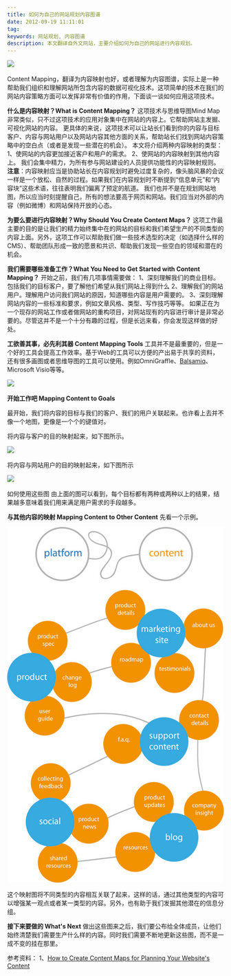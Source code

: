 ```yaml
---
title: 如何为自己的网站规划内容图谱
date: 2012-09-19 11:11:01
tag: 
keywords: 网站规划, 内容图谱
description: 本文翻译自外文网站，主要介绍如何为自己的网站进行内容规划。
---
```


![](/20120919-content-mapping/20120919111124470.png)

Content Mapping，翻译为内容映射也好，或者理解为内容图谱，实际上是一种帮助我们组织和理解网站所包含内容的数据可视化技术。这项简单的技术在我们的网站内容策略方面可以发挥非常有价值的作用，下面谈一谈如何应用这项技术。

**什么是内容映射？What is Content Mapping？**
这项技术与思维导图Mind Map非常类似，只不过这项技术的应用对象集中在网站的内容上。它帮助网站主发掘、可视化网站的内容。
更具体的来说，这项技术可以让站长们看到你的内容与目标客户、内容与网站用户以及网站内容其他方面的关系，帮助站长们找到网站内容策略中的空白点（或者是发现一些潜在的机会）。
本文将介绍两种内容映射的类型：
1、使网站的内容更加接近客户和用户的需求。
2、使网站的内容映射到其他内容上。
我们会集中精力，为所有参与网站建设的人员提供功能性的内容映射规则。**注意**：内容映射应当是协助站长在内容规划时避免过度复杂的，像头脑风暴的会议一样是一个放松、自然的过程。如果我们在内容规划时不断提到“信息单元”和“内容块”这些术语，往往表明我们偏离了预定的航道。
我们也并不是在规划网站地图，所以应当时刻提醒自己，所有的想法要高于网页和网站。我们应当对外部的内容（例如微博）和网站保持开放的心态。

**为要么要进行内容映射？Why Should You Create Content Maps？**
这项工作最主要的目的是让我们的精力始终集中在的网站的目标和我们希望生产的不同类型的内容上面。另外，这项工作可以帮助我们做一些技术选型的决定（如选择什么样的CMS）、帮助团队形成一致的愿景和共识、帮助我们发现一些空白的领域和潜在的机会。

**我们需要哪些准备工作？What You Need to Get Started with Content Mapping？**
开始之前，我们有几项事情需要做：
1、深刻理解我们的商业目标。包括我们的目标客户，要了解他们希望从我们网站上得到什么
2、理解我们的网站用户。理解用户访问我们网站的原因，知道哪些内容是用户需要的。
3、深刻理解网站内容的一些标准和要求，例如文章风格、类型、写作技巧等等。
如果正在为一个现存的网站工作或者做网站的重构项目，对网站现有的内容进行审计是非常必要的。尽管这并不是一个十分有趣的过程，但是长远来看，你会发现这样做的好处。

**工欲善其事，必先利其器 Content Mapping Tools**
工具并不是最重要的，但是一个好的工具会提高工作效率。基于Web的工具可以方便的产出易于共享的资料，还有很多画图或者思维导图的工具可以使用。例如OmniGraffle、[Balsamiq](http://www.balsamiq.com/products/mockups)、Microsoft Visio等等。

![](/20120919-content-mapping/201209191111267288.png)

**开始工作吧 Mapping Content to Goals**

最开始，我们将内容的目标与我们的客户、我们的用户关联起来。也许看上去并不像一个地图，更像是一个个的键值对。

将内容与客户的目的映射起来，如下图所示。

![](/20120919-content-mapping/201209191111271324.png)

将内容与网站用户的目的映射起来，如下图所示

![](/20120919-content-mapping/2012091911112894.png)

如何使用这些图
由上面的图可以看到，每个目标都有两种或两种以上的结果，结果越多意味着我们用来满足用户需求的手段越多。

**与其他内容的映射 Mapping Content to Other Content**
先看一个示例。

![NSFileHandle](20120919-content-mapping/NSFileHandle.png)

这个映射图将不同类型的内容相互关联了起来，这样的话，通过其他类型的内容可以增强某一观点或者某一类型的内容。另外，也有助于我们发掘其他潜在的信息分组。

**接下来要做的 What's Next**
做出这些图来之后，我们要公布给全体成员，让他们始终清楚我们需要生产什么样的内容。同时我们需要不断地更新这些图，而不是一成不变的挂在那里。

参考资料：
1、[How to Create Content Maps for Planning Your Website's Content](http://sixrevisions.com/content-strategy/content-mapping/)
